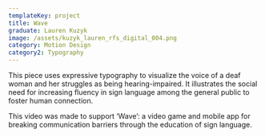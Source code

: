 ```yaml
---
templateKey: project
title: Wave
graduate: Lauren Kuzyk
image: /assets/kuzyk_lauren_rfs_digital_004.png
category: Motion Design
category2: Typography
---
```

This piece uses expressive typography to visualize the voice of a deaf woman and her struggles as being hearing-impaired. It illustrates the social need for increasing fluency in sign language among the general public to foster human connection. 

This video was made to support ‘Wave’: a video game and mobile app for breaking communication barriers through the education of sign language.
